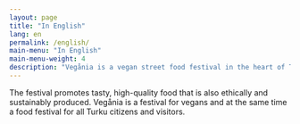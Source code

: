 ```yaml
---
layout: page
title: "In English"
lang: en
permalink: /english/
main-menu: "In English"
main-menu-weight: 4
description: "Vegånia is a vegan street food festival in the heart of Turku, held for the second time in August 2018 in the Old Great Square (Vanha Suurtori)."
---
```


The festival promotes tasty, high-quality food that is also ethically and sustainably produced. Vegånia is a festival for vegans and at the same time a food festival for all Turku citizens and visitors.